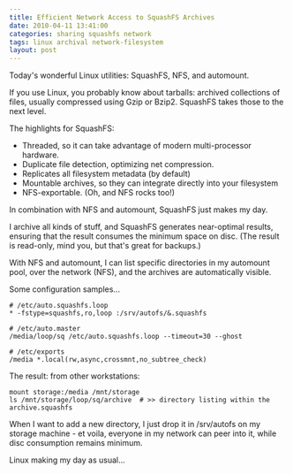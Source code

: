 ```yaml
---
title: Efficient Network Access to SquashFS Archives
date: 2010-04-11 13:41:00
categories: sharing squashfs network
tags: linux archival network-filesystem
layout: post
---
```




Today's wonderful Linux utilities: SquashFS, NFS, and automount.

If you use Linux, you probably know about tarballs: archived collections of files, usually compressed using Gzip or Bzip2. SquashFS takes those to the next level.

The highlights for SquashFS:

- Threaded, so it can take advantage of modern multi-processor hardware.
- Duplicate file detection, optimizing net compression.
- Replicates all filesystem metadata (by default)
- Mountable archives, so they can integrate directly into your filesystem
- NFS-exportable. (Oh, and NFS rocks too!)

In combination with NFS and automount, SquashFS just makes my day.

I archive all kinds of stuff, and SquashFS generates near-optimal results, ensuring that the result consumes the minimum space on disc. (The result is read-only, mind you, but that's great for backups.)

With NFS and automount, I can list specific directories in my automount pool, over the network (NFS), and the archives are automatically visible.

Some configuration samples...

```
# /etc/auto.squashfs.loop
* -fstype=squashfs,ro,loop :/srv/autofs/&.squashfs

# /etc/auto.master
/media/loop/sq /etc/auto.squashfs.loop --timeout=30 --ghost

# /etc/exports
/media *.local(rw,async,crossmnt,no_subtree_check)
```

The result: from other workstations:

```
mount storage:/media /mnt/storage
ls /mnt/storage/loop/sq/archive  # >> directory listing within the archive.squashfs 
```


When I want to add a new directory, I just drop it in /srv/autofs on my storage machine - et voila, everyone in my network can peer into it, while disc consumption remains minimum.

Linux making my day as usual...
